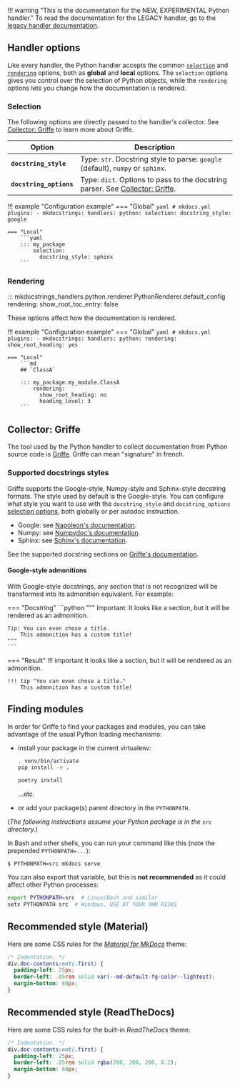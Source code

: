 !!! warning "This is the documentation for the NEW, EXPERIMENTAL Python handler."
    To read the documentation for the LEGACY handler,
    go to the [legacy handler documentation](https://mkdocstrings.github.io/python-legacy).

## Handler options

Like every handler, the Python handler accepts the common
[`selection`](#selection) and [`rendering`](#rendering) options,
both as **global** and **local** options.
The `selection` options gives you control over the selection of Python objects,
while the `rendering` options lets you change how the documentation is rendered.

### Selection

The following options are directly passed to the handler's collector.
See [Collector: Griffe](#collector-griffe) to learn more about Griffe.

Option | Description
------ | -----------
**`docstring_style`** | Type: `str`. Docstring style to parse: `google` (default), `numpy` or `sphinx`.
**`docstring_options`** | Type: `dict`. Options to pass to the docstring parser. See [Collector: Griffe](#collector-griffe).

!!! example "Configuration example"
    === "Global"
        ```yaml
        # mkdocs.yml
        plugins:
          - mkdocstrings:
              handlers:
                python:
                  selection:
                    docstring_style: google
        ```
        
    === "Local"
        ```yaml
        ::: my_package
            selection:
              docstring_style: sphinx
        ```
    
### Rendering

::: mkdocstrings_handlers.python.renderer.PythonRenderer.default_config
    rendering:
      show_root_toc_entry: false

These options affect how the documentation is rendered.

!!! example "Configuration example"
    === "Global"
        ```yaml
        # mkdocs.yml
        plugins:
          - mkdocstrings:
              handlers:
                python:
                  rendering:
                    show_root_heading: yes
        ```
        
    === "Local"
        ```md
        ## `ClassA`

        ::: my_package.my_module.ClassA
            rendering:
              show_root_heading: no
              heading_level: 3
        ```

## Collector: Griffe

The tool used by the Python handler to collect documentation from Python source code
is [Griffe](https://mkdocstrings.github.io/griffe). Griffe can mean "signature" in french.

### Supported docstrings styles

Griffe supports the Google-style, Numpy-style and Sphinx-style docstring formats.
The style used by default is the Google-style.
You can configure what style you want to use with
the `docstring_style` and `docstring_options` [selection options](#selection),
both globally or per autodoc instruction.

- Google: see [Napoleon's documentation](https://sphinxcontrib-napoleon.readthedocs.io/en/latest/example_google.html).
- Numpy: see [Numpydoc's documentation](https://numpydoc.readthedocs.io/en/latest/format.html).
- Sphinx: see [Sphinx's documentation](https://sphinx-rtd-tutorial.readthedocs.io/en/latest/docstrings.html).

See the supported docstring sections on [Griffe's documentation](https://mkdocstrings.github.io/griffe/docstrings/).

#### Google-style admonitions

With Google-style docstrings, any section that is not recognized will be transformed into its admonition equivalent.
For example:

=== "Docstring"
    ```python
    """
    Important:
        It looks like a section, but it will be rendered as an admonition.

    Tip: You can even chose a title.
        This admonition has a custom title!
    """
    ```
    
=== "Result"
    !!! important
        It looks like a section, but it will be rendered as an admonition.

    !!! tip "You can even chose a title."
        This admonition has a custom title!

## Finding modules

In order for Griffe to find your packages and modules,
you can take advantage of the usual Python loading mechanisms:

- install your package in the current virtualenv:
    ```bash
    . venv/bin/activate
    pip install -e .
    ```
  
    ```bash
    poetry install
    ```
  
    ...etc.
    
- or add your package(s) parent directory in the `PYTHONPATH`.
  
(*The following instructions assume your Python package is in the `src` directory.*)

In Bash and other shells, you can run your command like this
(note the prepended `PYTHONPATH=...`):

```console
$ PYTHONPATH=src mkdocs serve
```

You can also export that variable,
but this is **not recommended** as it could affect other Python processes:

```bash
export PYTHONPATH=src  # Linux/Bash and similar
setx PYTHONPATH src  # Windows, USE AT YOUR OWN RISKS
```

## Recommended style (Material)

Here are some CSS rules for the
[*Material for MkDocs*](https://squidfunk.github.io/mkdocs-material/) theme:

```css
/* Indentation. */
div.doc-contents:not(.first) {
  padding-left: 25px;
  border-left: .05rem solid var(--md-default-fg-color--lightest);
  margin-bottom: 80px;
}
```

## Recommended style (ReadTheDocs)

Here are some CSS rules for the built-in *ReadTheDocs* theme:

```css
/* Indentation. */
div.doc-contents:not(.first) {
  padding-left: 25px;
  border-left: .05rem solid rgba(200, 200, 200, 0.2);
  margin-bottom: 60px;
}
```
